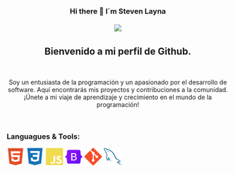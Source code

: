 
<div align="center">
  <h3>Hi there 👋 I´m Steven Layna</3><br><br>
  <img src="https://media.giphy.com/media/scZPhLqaVOM1qG4lT9/giphy.gif" width="200" />
  <h2>Bienvenido a mi perfil  de Github.</h2>
</div>
<br>
<div align = "center">
  <p>
     Soy un entusiasta de la programación y un apasionado por el desarrollo de software.
     Aquí encontrarás mis proyectos y contribuciones a la comunidad. 
     ¡Únete a mi viaje de aprendizaje y crecimiento en el mundo de la programación!
  <p/>
</div>

<br>
<div align="left">
  <h3>Languagues & Tools: </h3>
  <div>
    <img src="https://github.com/devicons/devicon/blob/master/icons/html5/html5-plain.svg" tittle="html5" alt="html5" width="40" height="40"/>
    <img src="https://github.com/devicons/devicon/blob/master/icons/css3/css3-plain.svg" tittle="css3" alt="css3" width="40" height="40"/>
    <img src="https://github.com/devicons/devicon/blob/master/icons/javascript/javascript-plain.svg" tittle="js" alt="js" width="40" height="40"/>
    <img src="https://github.com/devicons/devicon/blob/master/icons/bootstrap/bootstrap-original.svg" tittle="bt" alt="bt" width="40" height="40"/>
    <img src="https://github.com/devicons/devicon/blob/master/icons/git/git-original.svg" tittle="git" alt="git" width="40" height="40"/>
    <img src="https://github.com/devicons/devicon/blob/master/icons/mysql/mysql-original.svg" tittle="ms" alt="ms" width="40" height="40"/>
    
  </div>
</div>


